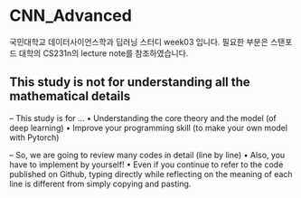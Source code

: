 # CNN_Advanced
국민대학교 데이터사이언스학과 딥러닝 스터디 week03 입니다.
필요한 부분은 스탠포드 대학의 CS231n의 lecture note를 참조하였습니다.

## This study is not for understanding all the mathematical details

– This study is for …
  • Understanding the core theory and the model (of deep learning)
  • Improve your programming skill (to make your own model with Pytorch)

– So, we are going to review many codes in detail (line by line)
  • Also, you have to implement by yourself!
  • Even if you continue to refer to the code published on Github, typing directly while reflecting on the meaning of each line is different from simply copying and pasting.
